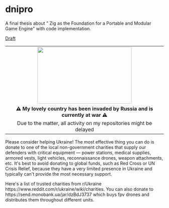 # dnipro

A final thesis about " Zig as the Foundation for a Portable and Modular Game Engine" with code implementation.

[Draft](diploma/draft.md)

<table align="center">
  <tr>
    <td align="center"><img src="https://upload.wikimedia.org/wikipedia/commons/thumb/a/ad/Flag_of_Ukraine_%28with_coat_of_arms_2%29.svg/1280px-Flag_of_Ukraine_%28with_coat_of_arms_2%29.svg.png" width="300" height="180"></td>
  </tr>
  <tr>
    <td align="center"><b>⚠ My lovely country has been invaded by Russia and is currently at war ⚠</b></td>
  </tr>
  <tr>
    <td align="center">Due to the matter, all activity on my repositories might be delayed</td>
  </tr>
</table>

<p>Please consider helping Ukraine! The most effective thing you can do is donate to one of the local non-government charities that supply our defenders with critical equipment — power stations, medical supplies, armored vests, light vehicles, reconnaissance drones, weapon attachments, etc. It's best to avoid donating to global funds, such as Red Cross or UN Crisis Relief, because they have a very limited presence in Ukraine and typically can't provide the most necessary support.

<p>Here's a list of trusted charities from r/Ukraine https://www.reddit.com/r/ukraine/wiki/charities. You can also donate to https://send.monobank.ua/jar/dzBdJ3737 which buys fpv drones and distributes them throughout different units.
